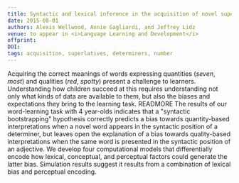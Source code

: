 ```yaml
---
title: Syntactic and lexical inference in the acquisition of novel superlatives
date: 2015-08-01
authors: Alexis Wellwood, Annie Gagliardi, and Jeffrey Lidz
venue: to appear in <i>Language Learning and Development</i>
offprint: 
DOI: 
tags: acquisition, superlatives, determiners, number
---
```


Acquiring the correct meanings of words expressing quantities (*seven*, *most*) and qualities (*red*, *spotty*) present a challenge to learners. Understanding how children succeed at this requires understanding not only what kinds of data are available to them, but also the biases and expectations they bring to the learning task. READMORE The results of our word-learning task with 4 year-olds indicates that a \"syntactic bootstrapping\" hypothesis correctly predicts a bias towards quantity-based interpretations when a novel word appears in the syntactic position of a determiner, but leaves open the explanation of a bias towards quality-based interpretations when the same word is presented in the syntactic position of an adjective. We develop four computational models that differentially encode how lexical, conceptual, and perceptual factors could generate the latter bias. Simulation results suggest it results from a combination of lexical bias and perceptual encoding. 

